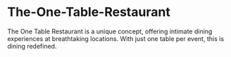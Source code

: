 # The-One-Table-Restaurant
The One Table Restaurant is a unique concept, offering intimate dining experiences at breathtaking locations. With just one table per event, this is dining redefined.
